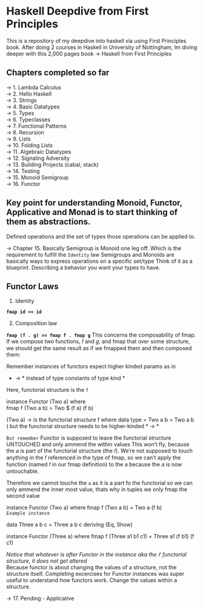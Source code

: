 # Haskell Deepdive from First Principles
This is a repository of my deepdive into haskell via using First Principles book. After doing 2 courses in Haskell in University of Nottingham, Im diving deeper with this 2,000 pages book -> Haskell from First Principles

## Chapters completed so far
-> 1. Lambda Calculus <br/>
-> 2. Hello Haskell <br/>
-> 3. Strings <br/>
-> 4. Basic Datatypes <br/>
-> 5. Types <br/>
-> 6. Typeclasses <br/>
-> 7. Functional Patterns <br/>
-> 8. Recursion <br/>
-> 9. Lists <br/>
-> 10. Folding Lists <br/> 
-> 11. Algebraic Datatypes <br/>
-> 12. Signaling Adversity <br/>
-> 13. Building Projects (cabal, stack) <br/>
-> 14. Testing <br/>
-> 15. Monoid Semigroup <br/>
-> 16. Functor <br/>

## Key point for understanding Monoid, Functor, Applicative and Monad is to start thinking of them as abstractions.
Defined operations and the set of types those operations can be applied to.

-> Chapter 15. Basically Semigroup is Monoid one leg off. Which is the requirement to fulfill the `Identity` law
Semigroups and Monoids are basically ways to express operations on a specific set/type
Think of it as a blueprint. Describing a behavior you want your types to have.

## Functor Laws

1. Identity

**`fmap id == id`**

2. Composition law

**`fmap (f . g) == fmap f . fmap g`** 
This concerns the composability of fmap. If we compose two functions, 𝑓 and 𝑔, and fmap that over some structure, we should get the same result as if we fmapped them and then composed them:

Remember instances of functors expect higher kinded params as in
* -> * instead of type constants of type kind *

Here, functorial structure is the `f`

instance Functor (Two a) where <br/>
fmap f (Two a b) = Two $ (f a) (f b)

(Two a) -> is the functorial structure f
where data type = Two a b = Two a b ( but the functorial structure needs to be higher-kinded * -> *

`But remember`
Functor is supposed to leave the functorial structure UNTOUCHED and only ammend the within values
This won’t fly, because the 𝑎 is part of the functorial structure (the 𝑓). We’re not supposed to touch anything in the 𝑓 referenced in the type of fmap, so we can’t apply the function (named 𝑓 in our fmap definition) to the 𝑎 because the 𝑎 is now untouchable.

Therefore we cannot touche the `a` as it is a part fo the functorial so we can only ammend the inner most value, thats why in tuples we only fmap the second value

instance Functor (Two a) where 
fmap f (Two a b) = Two a (f b) <br/>
`Example instance`

data Three a b c = Three a b c deriving (Eq, Show)

instance Functor (Three a) where
  fmap f (Three a1 b1 c1) = Three a1 (f b1) (f c1)
  
*Notice that whatever is after Functor in the instance aka the `f` functorial structure, it does not get altered* <br/>
Because functor is about changing the values of a structure, not the structure itself.
Completing excercises for Functor instances was super useful to understand how functors work. Change the values within a structure.

-> 17. Pending - Applicative <br/>
